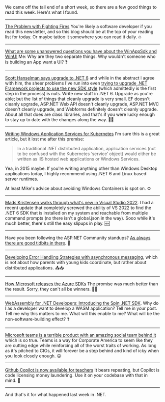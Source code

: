 We came off the tail end of a short week, so there are a few good things to read this week. Here's what I found.

<hr />

[The Problem with Fighting Fires](https://www.edbatista.com/2022/06/the-problem-with-fighting-fires.html) You're likely a software developer if you read this newsletter, and so this blog should be at the top of your reading list for today.  Or maybe tattoo it somewhere you can read it daily. 🔥

<hr />

[What are some unanswered questions you have about the WinAppSdk and WinUI](https://twitter.com/thenickrandolph/status/1566991710290583552) Me: Why are they two separate things. Why wouldn't someone who is building an App want a UI? ❓

<hr />

[Scott Hanselman says upgrade to .NET 6](https://twitter.com/shanselman/status/1566865309029781504) and while in the abstract I agree with him, the sheer problems I've run into even [trying to upgrade .NET Framework projects to use the new SDK style](https://twitter.com/gortok/status/1545066274123878406) (which admittedly is the first step in the process) is nuts.  Write new stuff in .NET 6. Upgrade as you're able; but the list of things that cleanly upgrade is very small. EF doesn't cleanly upgrade, ASP.NET Web API doesn't cleanly upgrade, ASP.NET MVC doesn't cleanly upgrade, and Webforms definitely doesn't cleanly upgrade.  About all that does are class libraries, and that's if you were lucky enough to stay up to date with the changes along the way. 🤷‍♀️

<hr />

[Writing Windows Application Services for Kubernetes](https://mikehadlow.com/posts/2022-06-24-writing-dotnet-services-for-kubernetes/) I'm sure this is a great article, but it lost me after this premise: 

> In a traditional .NET distributed application, application services (not to be confused with the Kubernetes ‘service’ object) would either be written as IIS hosted web applications or Windows Services.

Yea, in 2015 maybe.  If you're writing anything other than Windows Desktop applications today, I highly recommend using .NET 6 and Linux based server runtimes.

At least Mike's advice about avoiding Windows Containers is spot on.  ⚙

<hr />

[Mads Kristensen walks through what's new in Visual Studio 2022](https://twitter.com/mkristensen/status/1567219973311070208).  I had a recent update that completely screwed the ability of VS 2022 to find the .NET 6 SDK that is installed on my system and reachable from multiple command prompts (no there isn't a global.json in the way).  Sooo while it's much better, there's still the easy slipups in play. 🆕

<hr />

Have you been following the ASP.NET Community standups? [As always there are good tidbits in there](https://twitter.com/DamianEdwards/status/1567235733118922752). 🤼

<hr />

[Developing Error Handling Strategies with asynchronous messaging](https://twitter.com/jeremydmiller/status/1567885324977569794), which is not about how parents with young kids coordinate, but rather about distributed applications. 📤📥

<hr />

[How Microsoft releases the Azure SDKs](https://twitter.com/alvinashcraft/status/1568219041633894402)   The promise was much better than the result.  Sorry, they can't all be winners.  🤷‍♀️

<hr />

[WebAssembly for .NET Developers: Introducing the Spin .NET SDK](https://www.fermyon.com/blog/webassembly-for-dotnet-developers-spin-sdk-intro). Why do I as a developer want to develop a WASM application?  Tell me in your post.  Tell me why this matters to me.  What will this enable to me? What will be the non-software-building effect?  ❓

<hr />

[Microsoft teams is a terrible product with an amazing social team behind it](https://twitter.com/CrystalMarieCom/status/1568267985428828162) which is so true. Teams is a way for Corporate America to seem like they are cutting edge while reinforcing all of the worst traits of working.  As long as it's pitched to CIOs, it will forever be a step behind and kind of icky when you look closely enough.  🙃

<hr />

[Github Copilot is now available for teachers](https://twitter.com/alvinashcraft/status/1568324612554952705)  It bears repeating, but Copilot is code licensing money laundering.  Use it on your codebase with that in mind.  💸

<hr />

And that's it for what happened last week in .NET.
